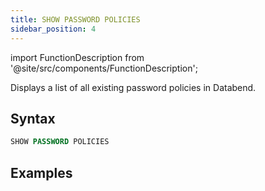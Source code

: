 ```yaml
---
title: SHOW PASSWORD POLICIES
sidebar_position: 4
---
```

import FunctionDescription from '@site/src/components/FunctionDescription';

<FunctionDescription description="Introduced or updated: v1.2.283"/>

Displays a list of all existing password policies in Databend.

## Syntax

```sql
SHOW PASSWORD POLICIES
```

## Examples
